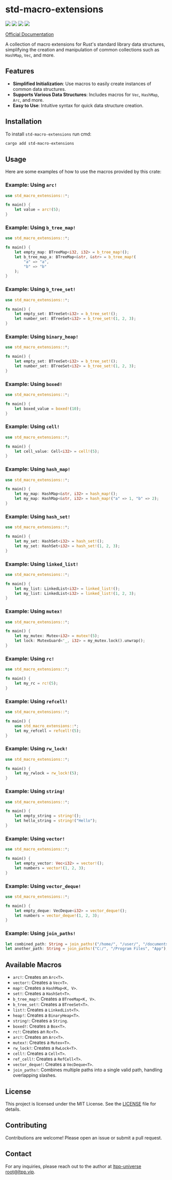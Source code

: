 # std-macro-extensions

[![](https://img.shields.io/crates/v/std-macro-extensions.svg)](https://crates.io/crates/std-macro-extensions)
[![](https://docs.rs/std-macro-extensions/badge.svg)](https://docs.rs/std-macro-extensions)
[![](https://img.shields.io/crates/l/std-macro-extensions.svg)](./LICENSE)
[![](https://github.com/ltpp-universe/std-macro-extensions/workflows/Rust/badge.svg)](https://github.com/ltpp-universe/std-macro-extensions/actions?query=workflow:Rust)

[Official Documentation](https://docs.ltpp.vip/STD-MACRO-EXTENSIONS/)

A collection of macro extensions for Rust's standard library data structures, simplifying the creation and manipulation of common collections such as `HashMap`, `Vec`, and more.

## Features

- **Simplified Initialization**: Use macros to easily create instances of common data structures.
- **Supports Various Data Structures**: Includes macros for `Vec`, `HashMap`, `Arc`, and more.
- **Easy to Use**: Intuitive syntax for quick data structure creation.

## Installation

To install `std-macro-extensions` run cmd:

```sh
cargo add std-macro-extensions
```

## Usage

Here are some examples of how to use the macros provided by this crate:

### Example: Using `arc!`

```rust
use std_macro_extensions::*;

fn main() {
    let value = arc!(5);
}
```

### Example: Using `b_tree_map!`

```rust
use std_macro_extensions::*;

fn main() {
    let empty_map: BTreeMap<i32, i32> = b_tree_map!();
    let b_tree_map_a: BTreeMap<&str, &str> = b_tree_map!(
        "a" => "a",
        "b" => "b"
    );
}
```

### Example: Using `b_tree_set!`

```rust
use std_macro_extensions::*;

fn main() {
    let empty_set: BTreeSet<i32> = b_tree_set!();
    let number_set: BTreeSet<i32> = b_tree_set!(1, 2, 3);
}
```

### Example: Using `binary_heap!`

```rust
use std_macro_extensions::*;

fn main() {
    let empty_set: BTreeSet<i32> = b_tree_set!();
    let number_set: BTreeSet<i32> = b_tree_set!(1, 2, 3);
}
```

### Example: Using `boxed!`

```rust
use std_macro_extensions::*;

fn main() {
    let boxed_value = boxed!(10);
}
```

### Example: Using `cell!`

```rust
use std_macro_extensions::*;

fn main() {
    let cell_value: Cell<i32> = cell!(5);
}
```

### Example: Using `hash_map!`

```rust
use std_macro_extensions::*;

fn main() {
    let my_map: HashMap<&str, i32> = hash_map!();
    let my_map: HashMap<&str, i32> = hash_map!("a" => 1, "b" => 2);
}
```

### Example: Using `hash_set!`

```rust
use std_macro_extensions::*;

fn main() {
    let my_set: HashSet<i32> = hash_set!();
    let my_set: HashSet<i32> = hash_set!(1, 2, 3);
}
```

### Example: Using `linked_list!`

```rust
use std_macro_extensions::*;

fn main() {
    let my_list: LinkedList<i32> = linked_list!();
    let my_list: LinkedList<i32> = linked_list!(1, 2, 3);
}
```

### Example: Using `mutex!`

```rust
use std_macro_extensions::*;

fn main() {
    let my_mutex: Mutex<i32> = mutex!(5);
    let lock: MutexGuard<'_, i32> = my_mutex.lock().unwrap();
}
```

### Example: Using `rc!`

```rust
use std_macro_extensions::*;

fn main() {
    let my_rc = rc!(5);
}
```

### Example: Using `refcell!`

```rust
use std_macro_extensions::*;

fn main() {
    use std_macro_extensions::*;
    let my_refcell = refcell!(5);
}
```

### Example: Using `rw_lock!`

```rust
use std_macro_extensions::*;

fn main() {
    let my_rwlock = rw_lock!(5);
}
```

### Example: Using `string!`

```rust
use std_macro_extensions::*;

fn main() {
    let empty_string = string!();
    let hello_string = string!("Hello");
}
```

### Example: Using `vector!`

```rust
use std_macro_extensions::*;

fn main() {
    let empty_vector: Vec<i32> = vector!();
    let numbers = vector!(1, 2, 3);
}
```

### Example: Using `vector_deque!`

```rust
use std_macro_extensions::*;

fn main() {
    let empty_deque: VecDeque<i32> = vector_deque!();
    let numbers = vector_deque!(1, 2, 3);
}
```

### Example: Using `join_paths!`

```rust
let combined_path: String = join_paths!("/home/", "/user/", "/documents", "file.txt");
let another_path: String = join_paths!("C:/", "/Program Files", "App");
```

## Available Macros

- `arc!`: Creates an `Arc<T>`.
- `vector!`: Creates a `Vec<T>`.
- `map!`: Creates a `HashMap<K, V>`.
- `set!`: Creates a `HashSet<T>`.
- `b_tree_map!`: Creates a `BTreeMap<K, V>`.
- `b_tree_set!`: Creates a `BTreeSet<T>`.
- `list!`: Creates a `LinkedList<T>`.
- `heap!`: Creates a `BinaryHeap<T>`.
- `string!`: Creates a `String`.
- `boxed!`: Creates a `Box<T>`.
- `rc!`: Creates an `Rc<T>`.
- `arc!`: Creates an `Arc<T>`.
- `mutex!`: Creates a `Mutex<T>`.
- `rw_lock!`: Creates a `RwLock<T>`.
- `cell!`: Creates a `Cell<T>`.
- `ref_cell!`: Creates a `RefCell<T>`.
- `vector_deque!`: Creates a `VecDeque<T>`.
- `join_paths!`: Combines multiple paths into a single valid path, handling overlapping slashes.

## License

This project is licensed under the MIT License. See the [LICENSE](LICENSE) file for details.

## Contributing

Contributions are welcome! Please open an issue or submit a pull request.

## Contact

For any inquiries, please reach out to the author at [ltpp-universe <root@ltpp.vip>](mailto:root@ltpp.vip).
